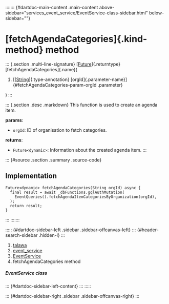 ::::::: {#dartdoc-main-content .main-content above-sidebar="services_event_service/EventService-class-sidebar.html" below-sidebar=""}
<div>

# [fetchAgendaCategories]{.kind-method} method

</div>

::: {.section .multi-line-signature}
[[Future](https://api.flutter.dev/flutter/dart-core/Future-class.html)]{.returntype}
[fetchAgendaCategories]{.name}(

1.  [[[String](https://api.flutter.dev/flutter/dart-core/String-class.html)]{.type-annotation}
    [orgId]{.parameter-name}]{#fetchAgendaCategories-param-orgId
    .parameter}

)
:::

::: {.section .desc .markdown}
This function is used to create an agenda item.

**params**:

-   `orgId`: ID of organisation to fetch categories.

**returns**:

-   `Future<dynamic>`: Information about the created agenda item.
:::

::: {#source .section .summary .source-code}
## Implementation

``` language-dart
Future<dynamic> fetchAgendaCategories(String orgId) async {
  final result = await _dbFunctions.gqlAuthMutation(
    EventQueries().fetchAgendaItemCategoriesByOrganization(orgId),
  );
  return result;
}
```
:::
:::::::

::::: {#dartdoc-sidebar-left .sidebar .sidebar-offcanvas-left}
::: {#header-search-sidebar .hidden-l}
:::

1.  [talawa](../../index.html)
2.  [event_service](../../services_event_service/)
3.  [EventService](../../services_event_service/EventService-class.html)
4.  fetchAgendaCategories method

##### EventService class

::: {#dartdoc-sidebar-left-content}
:::
:::::

::: {#dartdoc-sidebar-right .sidebar .sidebar-offcanvas-right}
:::
